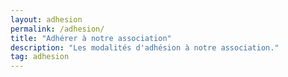 ```yaml
---
layout: adhesion
permalink: /adhesion/
title: "Adhérer à notre association"
description: "Les modalités d'adhésion à notre association."
tag: adhesion
---
```


